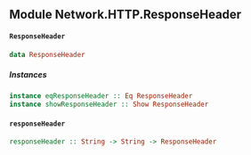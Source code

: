 ## Module Network.HTTP.ResponseHeader

#### `ResponseHeader`

``` purescript
data ResponseHeader
```

##### Instances
``` purescript
instance eqResponseHeader :: Eq ResponseHeader
instance showResponseHeader :: Show ResponseHeader
```

#### `responseHeader`

``` purescript
responseHeader :: String -> String -> ResponseHeader
```


